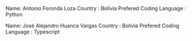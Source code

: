 Name: Antonio Foronda Loza
Country : Bolivia
Prefered Coding Language : Python

Name: José Alejandro Huanca Vargas 
Country : Bolivia
Prefered Coding Language : Typescript
